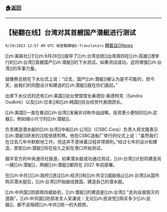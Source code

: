 ###  [:house:返回](README.md)
---


## 【秘翻在线】台湾对其首艘国产潜艇进行测试
`9/29/2023 12:57 AM UTC 秘密翻譯組G-Translators` [轉載自GNews](https://gnews.org/articles/1754436)

[[zh:美联社]]于[[zh:9月28日]]报导了[[zh:台湾总统]]出席周四在[[zh:高雄]]港举行的[[zh:台湾]]首艘国产[[zh:潜艇]]的下水测试。如果测试成功，这将增强[[zh:台湾]]的军事力量。

就像蔡总统在下水仪式上说：“过去，国产[[zh:潜艇]]被认为是不可能的，但今天，由我们的同胞设计和建造的[[zh:潜艇]]就在你们面前。”

出席下水仪式的还有[[zh:美国]]驻台使馆馆长桑德拉·奥德柯克（Sandra Oudkirk）以及[[zh:日本]]和[[zh:韩国]]驻台经贸代表团团长。

[[zh:美国]]一直在推动[[zh:台湾]]发展非对称作战战略，投资更小更轻的[[zh:武器]]，例如缩小尺寸的[[zh:潜艇]]。

负责建造潜水艇的[[zh:台湾]]中船[[zh:公司]]（CSBC Corp）负责人郑文隆表示[[zh:潜艇]]研发的过程倍感煎熬。他在CSBC造船厂举行的仪式上说：“虽然我们在过去几年中默默地工作，但这并不意味着过程非常顺利。”经过七年的设计和建造，原型[[zh:潜艇]]将在投入之前在港口开始测试。

据半官方的中央通讯社报道，如果潜水艇成功通过测试，[[zh:台湾]]计划将建造另一艘[[zh:潜艇]]，两艘[[zh:潜艇]]都将在 2027 年前部署。

在[[zh:中共]][[zh:政府]]透过[[zh:经济]]和[[zh:外交]]威胁阻止[[zh:台湾]]从国外购买潜水艇后，[[zh:台湾]]开始曲线救国，建造自己的潜水艇。

[[zh:中共国]]防部周四威胁到，[[zh:潜艇]]的建造是[[zh:台湾]] "走向自我毁灭的道路"。[[zh:中共国]]防部发言人吴谦说：无论[[zh:民进党]]购买多少[[zh:武器]]，都不会阻碍[[zh:中共]]统一的大趋势。
